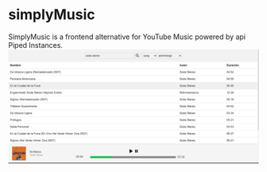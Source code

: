 # simplyMusic
SimplyMusic is a frontend alternative for YouTube Music powered by api Piped Instances.
![Descripción de la imagen](https://raw.githubusercontent.com/IamJony/semi-nord-theme-bluefish/main/music.PNG)
